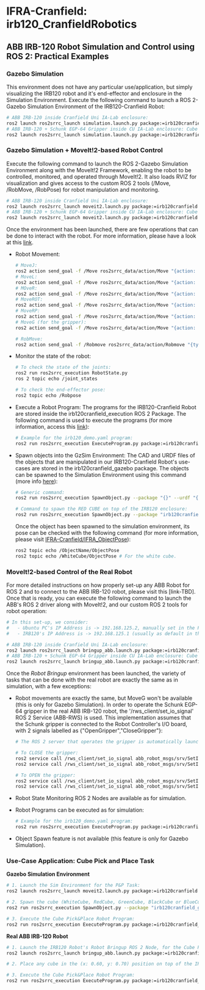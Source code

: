 # IFRA-Cranfield: irb120_CranfieldRobotics

## ABB IRB-120 Robot Simulation and Control using ROS 2: Practical Examples

### Gazebo Simulation

This environment does not have any particular use/application, but simply visualizing the IRB120 robot and it's end-effector and enclosure in the Simulation Environment. Execute the following command to launch a ROS 2-Gazebo Simulation Environment of the IRB120-Cranfield Robot:

```sh
# ABB IRB-120 inside Cranfield Uni IA-Lab enclosure:
ros2 launch ros2srrc_launch simulation.launch.py package:=irb120cranfield config:=irb120cranfield_1
# ABB IRB-120 + Schunk EGP-64 Gripper inside CU IA-Lab enclosure: Cube Pick-and-Place use-case:
ros2 launch ros2srrc_launch simulation.launch.py package:=irb120cranfield config:=irb120cranfield_2
```

### Gazebo Simulation + MoveIt!2-based Robot Control

Execute the following command to launch the ROS 2-Gazebo Simulation Environment along with the MoveIt!2 Framework, enabling the robot to be controlled, monitored, and operated through MoveIt!2. It also loads RVIZ for visualization and gives access to the custom ROS 2 tools (/Move, /RobMove, /RobPose) for robot manipulation and monitoring.

```sh
# ABB IRB-120 inside Cranfield Uni IA-Lab enclosure:
ros2 launch ros2srrc_launch moveit2.launch.py package:=irb120cranfield config:=irb120cranfield_1
# ABB IRB-120 + Schunk EGP-64 Gripper inside CU IA-Lab enclosure: Cube Pick-and-Place use-case:
ros2 launch ros2srrc_launch moveit2.launch.py package:=irb120cranfield config:=irb120cranfield_2
```

Once the environment has been launched, there are few operations that can be done to interact with the robot. For more information, please have a look at this [link](https://github.com/IFRA-Cranfield/ros2_SimRealRobotControl/blob/humble/instructions/RobotOperation.md).

- Robot Movement: 

    ```sh
    # MoveJ:
    ros2 action send_goal -f /Move ros2srrc_data/action/Move "{action: 'MoveJ', movej: {joint1: 0.00, joint2: 0.00, joint3: 0.00, joint4: 0.00, joint5: 0.00, joint6: 0.00}, speed: 1.0}"
    # MoveL:
    ros2 action send_goal -f /Move ros2srrc_data/action/Move "{action: 'MoveL', movel: {x: 0.00, y: 0.00, z: 0.00}, speed: 1.0}"
    # MOveR:
    ros2 action send_goal -f /Move ros2srrc_data/action/Move "{action: 'MoveR', mover: {joint: '--', value: 0.00}, speed: 1.0}"
    # MoveROT:
    ros2 action send_goal -f /Move ros2srrc_data/action/Move "{action: 'MoveROT', moverot: {yaw: 0.00, pitch: 0.00, roll: 0.00}, speed: 1.0}"
    # MoveRP:
    ros2 action send_goal -f /Move ros2srrc_data/action/Move "{action: 'MoveRP', moverp: {x: 0.00, y: 0.00, z: 0.00, yaw: 0.00, pitch: 0.00, roll: 0.00}, speed: 1.0}"
    # MoveG (for the gripper):
    ros2 action send_goal -f /Move ros2srrc_data/action/Move "{action: 'MoveG', moveg: 0.0, speed: 1.0}"

    # RobMove:
    ros2 action send_goal -f /Robmove ros2srrc_data/action/Robmove "{type: '---', speed: 1.0, x: 0.0, y: 0.0, z: 0.0, qx: 0.0, qy: 0.0, qz: 0.0, qw: 0.0}"
    ```

- Monitor the state of the robot:

    ```sh
    # To check the state of the joints:
    ros2 run ros2srrc_execution RobotState.py
    ros 2 topic echo /joint_states

    # To check the end-effector pose:
    ros2 topic echo /Robpose
    ```

- Execute a Robot Program: The programs for the IRB120-Cranfield Robot are stored inside the irb120cranfield_execution ROS 2 Package. The following command is used to execute the programs (for more information, access this [link](https://github.com/IFRA-Cranfield/ros2_SimRealRobotControl/blob/humble/instructions/ProgramExecution.md)):

    ```sh
    # Example for the irb120_demo.yaml program:
    ros2 run ros2srrc_execution ExecuteProgram.py package:=irb120cranfield_execution program:=irb120_demo
    ```

- Spawn objects into the GzSim Environment: The CAD and URDF files of the objects that are manipulated in our IRB120-Cranfield Robot's use-cases are stored in the irb120cranfield_gazebo package. The objects can be spawned to the Simulation Environment using this command (more info [here](https://github.com/IFRA-Cranfield/ros2_SimRealRobotControl/blob/humble/instructions/RobotOperation.md#extra-spawn-object-to-a-gazebo-environment)):

    ```sh
    # Generic command:
    ros2 run ros2srrc_execution SpawnObject.py --package "{}" --urdf "{}.urdf" --name "{}" --x {} --y {} --z {}

    # Command to spawn the RED CUBE on top of the IRB120 enclosure:
    ros2 run ros2srrc_execution SpawnObject.py --package "irb120cranfield_gazebo" --urdf "RedCube.urdf" --name "RedCube" --x 0.6 --y 0.55 --z 0.95
    ```

    Once the object has been spawned to the simulation environment, its pose can be checked with the following command (for more information, please visit [IFRA-Cranfield/IFRA_ObjectPose](https://github.com/IFRA-Cranfield/IFRA_ObjectPose)):
    ```sh
    ros2 topic echo /ObjectName/ObjectPose
    ros2 topic echo /WhiteCube/ObjectPose # For the white cube.
    ```

### MoveIt!2-based Control of the Real Robot

For more detailed instructions on how properly set-up any ABB Robot for ROS 2 and to connect to the ABB IRB-120 robot, please visit this [link-TBD]. Once that is ready, you can execute the following command to launch the ABB's ROS 2 driver along with MoveIt!2, and our custom ROS 2 tools for robot operation:

```sh
# In this set-up, we consider:
#   - Ubuntu PC's IP Address is -> 192.168.125.2, manually set in the PC.
#   - IRB120's IP Address is -> 192.168.125.1 (usually as default in the TEACH PENDANT).

# ABB IRB-120 inside Cranfield Uni IA-Lab enclosure:
ros2 launch ros2srrc_launch bringup_abb.launch.py package:=irb120cranfield config:=irb120cranfield_1 robot_ip:=192.168.125.1
# ABB IRB-120 + Schunk EGP-64 Gripper inside CU IA-Lab enclosure: Cube Pick-and-Place use-case:
ros2 launch ros2srrc_launch bringup_abb.launch.py package:=irb120cranfield config:=irb120cranfield_2 robot_ip:=192.168.125.1
```

Once the _Robot Bringup_ environment has been launched, the variety of tasks that can be done with the real robot are exactly the same as in simulation, with a few exceptions:

- Robot movements are exactly the same, but MoveG won't be available (this is only for Gazebo Simulation). In order to operate the Schunk EGP-64 gripper in the real ABB IRB-120 robot, the '/rws_client/set_io_signal' ROS 2 Service (ABB-RWS) is used. This implementation assumes that the Schunk gripper is connected to the Robot Controller's I/O board, with 2 signals labelled as {"OpenGripper","CloseGripper"}:

    ```sh
    # The ROS 2 server that operates the gripper is automatically launched within the bringup_abb.launch.py file.

    # To CLOSE the gripper:
    ros2 service call /rws_client/set_io_signal abb_robot_msgs/srv/SetIOSignal "{signal: 'OpenGripper', value: 0}"
    ros2 service call /rws_client/set_io_signal abb_robot_msgs/srv/SetIOSignal "{signal: 'CloseGripper', value: 1}"

    # To OPEN the gripper:
    ros2 service call /rws_client/set_io_signal abb_robot_msgs/srv/SetIOSignal "{signal: 'CloseGripper', value: 0}"
    ros2 service call /rws_client/set_io_signal abb_robot_msgs/srv/SetIOSignal "{signal: 'OpenGripper', value: 1}"
    ```

- Robot State Monitoring ROS 2 Nodes are available as for simulation.

- Robot Programs can be executed as for simulation:

    ```sh
    # Example for the irb120_demo.yaml program:
    ros2 run ros2srrc_execution ExecuteProgram.py package:=irb120cranfield_execution program:=irb120_demo
    ```

- Object Spawn feature is not available (this feature is only for Gazebo Simulation).

### Use-Case Application: Cube Pick and Place Task

__Gazebo Simulation Environment__

```sh
# 1. Launch the Sim Environment for the P&P Task:
ros2 launch ros2srrc_launch moveit2.launch.py package:=irb120cranfield config:=irb120cranfield_2

# 2. Spawn the cube (WhiteCube, RedCube, GreenCube, BlackCube or BlueCube) on top of the IRB120 enclosure:
ros2 run ros2srrc_execution SpawnObject.py --package "irb120cranfield_gazebo" --urdf "RedCube.urdf" --name "RedCube" --x 0.60 --y 0.70 --z 0.95

# 3. Execute the Cube Pick&Place Robot Program:
ros2 run ros2srrc_execution ExecuteProgram.py package:=irb120cranfield_execution program:=CubePP_irb120_sim
```

__Real ABB IRB-120 Robot__

```sh
# 1. Launch the IRB120 Robot's Robot Bringup ROS 2 Node, for the Cube P&P Task:
ros2 launch ros2srrc_launch bringup_abb.launch.py package:=irb120cranfield config:=irb120cranfield_2 robot_ip:=192.168.125.1

# 2. Place any cube in the (x: 0.60, y: 0.70) position on top of the IRB120 enclosure.

# 3. Execute the Cube Pick&Place Robot Program:
ros2 run ros2srrc_execution ExecuteProgram.py package:=irb120cranfield_execution program:=CubePP_irb120
```